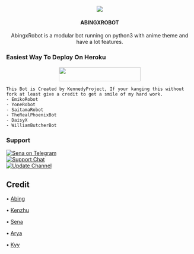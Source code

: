<p align="center">
  <img src="https://telegra.ph/file/23896028168d6e96f9255.jpg">
</p>

<h4><p align="center"> ABINGXROBOT </p></h4>

<p align="center">AbingxRobot is a modular bot running on python3 with anime theme and have a lot features.</p>

### Easiest Way To Deploy On Heroku 

<p align="center"><a href="https://heroku.com/deploy?template=https://github.com/nabilrmdaan/AbingxRobot"> <img src="https://img.shields.io/badge/Deploy%20To%20Heroku-blue?style=for-the-badge&logo=heroku" width="220" height="38.45"/></a></p>

```
This Bot is Created by KennedyProject, If your kanging this without fork at least give a credit to get a smile of my hard work. 
- EmikoRobot
- YoneRobot
- SaitamaRobot 
- TheRealPhoenixBot
- DaisyX 
- WilliamButcherBot
```

### Support
<p>
<a href="https://t.me/sayaabing"> <img src="https://img.shields.io/badge/Sena-Ex-blue?&logo=telegram" alt="Sena on Telegram" /> </a><br>
<a href="https://t.me/Kenzusupport"> <img src="https://img.shields.io/badge/Support-Chat-blue?&logo=telegram" alt="Support Chat" /> </a><br>
<a href="https://t.me/AbingProject"> <img src="https://img.shields.io/badge/Update-Channel-blue?&logo=telegram" alt="Update Channel" /> </a><br>
</p>

## Credit 

• [Abing](https://github.com/nabilrmdaan)

• [Kenzhu](https://github.com/Kenzhu02)

• [Sena](https://github.com/kennedy-ex)

• [Arya](https://github.com/Aryazakaria01)

• [Kyy](https://github.com/zxcskyy)
